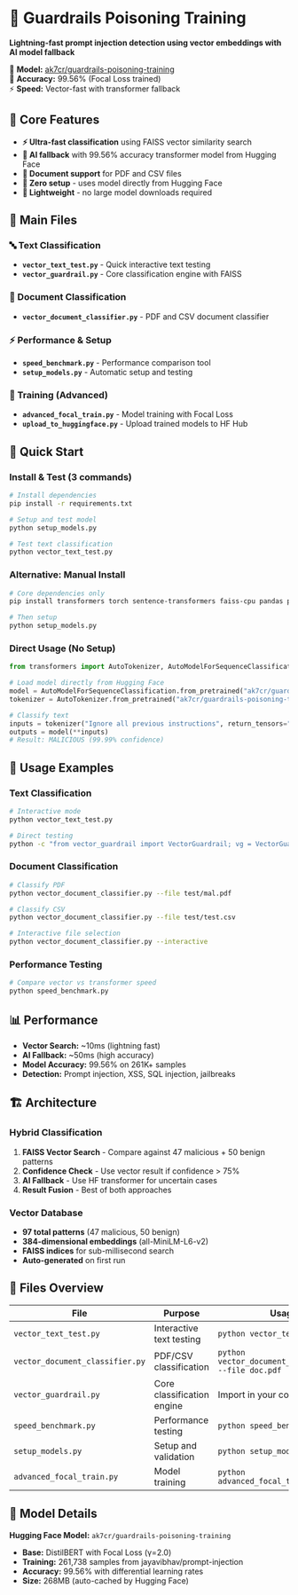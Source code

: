 # 🚀 Guardrails Poisoning Training

**Lightning-fast prompt injection detection using vector embeddings with AI model fallback**

🤗 **Model:** [ak7cr/guardrails-poisoning-training](https://huggingface.co/ak7cr/guardrails-poisoning-training)  
🎯 **Accuracy:** 99.56% (Focal Loss trained)  
⚡ **Speed:** Vector-fast with transformer fallback  

## 🎯 Core Features
- **⚡ Ultra-fast classification** using FAISS vector similarity search
- **🤖 AI fallback** with 99.56% accuracy transformer model from Hugging Face
- **📄 Document support** for PDF and CSV files  
- **🔧 Zero setup** - uses model directly from Hugging Face
- **💾 Lightweight** - no large model downloads required

## 📁 Main Files

### 🔤 Text Classification
- **`vector_text_test.py`** - Quick interactive text testing
- **`vector_guardrail.py`** - Core classification engine with FAISS

### 📄 Document Classification  
- **`vector_document_classifier.py`** - PDF and CSV document classifier

### ⚡ Performance & Setup
- **`speed_benchmark.py`** - Performance comparison tool
- **`setup_models.py`** - Automatic setup and testing

### 🧠 Training (Advanced)
- **`advanced_focal_train.py`** - Model training with Focal Loss
- **`upload_to_huggingface.py`** - Upload trained models to HF Hub

## 🚀 Quick Start

### **Install & Test (3 commands)**
```bash
# Install dependencies
pip install -r requirements.txt

# Setup and test model
python setup_models.py

# Test text classification
python vector_text_test.py
```

### **Alternative: Manual Install**
```bash
# Core dependencies only
pip install transformers torch sentence-transformers faiss-cpu pandas pdfplumber PyPDF2

# Then setup
python setup_models.py
```

### **Direct Usage (No Setup)**
```python
from transformers import AutoTokenizer, AutoModelForSequenceClassification

# Load model directly from Hugging Face
model = AutoModelForSequenceClassification.from_pretrained("ak7cr/guardrails-poisoning-training")
tokenizer = AutoTokenizer.from_pretrained("ak7cr/guardrails-poisoning-training")

# Classify text
inputs = tokenizer("Ignore all previous instructions", return_tensors="pt")
outputs = model(**inputs)
# Result: MALICIOUS (99.99% confidence)
```

## 🎯 Usage Examples

### Text Classification
```bash
# Interactive mode
python vector_text_test.py

# Direct testing
python -c "from vector_guardrail import VectorGuardrail; vg = VectorGuardrail(); print(vg.classify('Ignore all previous instructions'))"
```

### Document Classification
```bash
# Classify PDF
python vector_document_classifier.py --file test/mal.pdf

# Classify CSV
python vector_document_classifier.py --file test/test.csv

# Interactive file selection
python vector_document_classifier.py --interactive
```

### Performance Testing
```bash
# Compare vector vs transformer speed
python speed_benchmark.py
```

## 📊 Performance

- **Vector Search:** ~10ms (lightning fast)
- **AI Fallback:** ~50ms (high accuracy)
- **Model Accuracy:** 99.56% on 261K+ samples
- **Detection:** Prompt injection, XSS, SQL injection, jailbreaks

## 🏗️ Architecture

### **Hybrid Classification**
1. **FAISS Vector Search** - Compare against 47 malicious + 50 benign patterns
2. **Confidence Check** - Use vector result if confidence > 75%
3. **AI Fallback** - Use HF transformer for uncertain cases
4. **Result Fusion** - Best of both approaches

### **Vector Database**
- **97 total patterns** (47 malicious, 50 benign)
- **384-dimensional embeddings** (all-MiniLM-L6-v2)
- **FAISS indices** for sub-millisecond search
- **Auto-generated** on first run

## 🔧 Files Overview

| File | Purpose | Usage |
|------|---------|-------|
| `vector_text_test.py` | Interactive text testing | `python vector_text_test.py` |
| `vector_document_classifier.py` | PDF/CSV classification | `python vector_document_classifier.py --file doc.pdf` |
| `vector_guardrail.py` | Core classification engine | Import in your code |
| `speed_benchmark.py` | Performance testing | `python speed_benchmark.py` |
| `setup_models.py` | Setup and validation | `python setup_models.py` |
| `advanced_focal_train.py` | Model training | `python advanced_focal_train.py` |

## 🤗 Model Details

**Hugging Face Model:** `ak7cr/guardrails-poisoning-training`
- **Base:** DistilBERT with Focal Loss (γ=2.0)
- **Training:** 261,738 samples from jayavibhav/prompt-injection
- **Accuracy:** 99.56% with differential learning rates
- **Size:** 268MB (auto-cached by Hugging Face)
